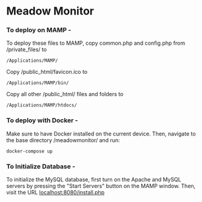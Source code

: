 # Meadow Monitor

### To deploy on MAMP -

To deploy these files to MAMP, copy common.php and config.php from /private_files/ to 
```
/Applications/MAMP/
```
Copy /public_html/favicon.ico to 
```
/Applications/MAMP/bin/
```
Copy all other /public_html/ files and folders to
```
/Applications/MAMP/htdocs/
```

### To deploy with Docker -

Make sure to have Docker installed on the current device. Then, navigate to the base directory /meadowmonitor/ and run:
```
docker-compose up
```

### To Initialize Database -

To initialize the MySQL database, first turn on the Apache and MySQL servers by pressing the "Start Servers" button on the MAMP window. Then, visit the URL [localhost:8080/install.php](localhost:8080/install.php)